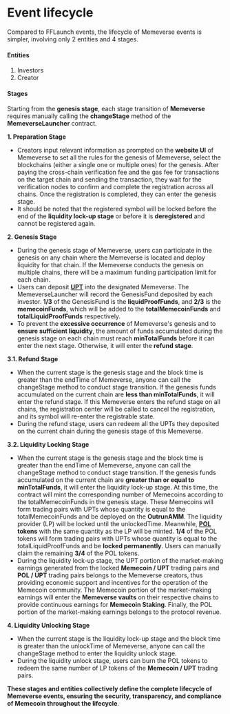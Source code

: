 # Event lifecycle

Compared to FFLaunch events, the lifecycle of Memeverse events is simpler, involving only 2 entities and 4 stages.

#### Entities

1. Investors
2. Creator

#### Stages

Starting from the **genesis stage**, each stage transition of **Memeverse** requires manually calling the **changeStage** method of the **MemeverseLauncher** contract.

**1. Preparation Stage**

* Creators input relevant information as prompted on the **website UI** of Memeverse to set all the rules for the genesis of Memeverse, select the blockchains (either a single one or multiple ones) for the genesis. After paying the cross-chain verification fee and the gas fee for transactions on the target chain and sending the transaction, they wait for the verification nodes to confirm and complete the registration across all chains. Once the registration is completed, they can enter the genesis stage.
* It should be noted that the registered symbol will be locked before the end of the **liquidity lock-up stage** or before it is **deregistered** and cannot be registered again.

**2. Genesis Stage**

* During the genesis stage of Memeverse, users can participate in the genesis on any chain where the Memeverse is located and deploy liquidity for that chain. If the Memeverse conducts the genesis on multiple chains, there will be a maximum funding participation limit for each chain.
* Users can deposit [**UPT**](../../outstake/yield-tokenization/pt.md) into the designated Memeverse. The MemeverseLauncher will record the GenesisFund deposited by each investor. **1/3** of the GenesisFund is the **liquidProofFunds**, and **2/3** is the **memecoinFunds**, which will be added to the **totalMemecoinFunds** and **totalLiquidProofFunds** respectively.
* To prevent the **excessive occurrence** of Memeverse's genesis and to **ensure sufficient liquidity**, the amount of funds accumulated during the genesis stage on each chain must reach **minTotalFunds** before it can enter the next stage. Otherwise, it will enter the **refund stage**.

**3.1. Refund Stage**

* When the current stage is the genesis stage and the block time is greater than the endTime of Memeverse, anyone can call the changeStage method to conduct stage transition. If the genesis funds accumulated on the current chain are **less than minTotalFunds**, it will enter the refund stage. If this Memeverse enters the refund stage on all chains, the registration center will be called to cancel the registration, and its symbol will re-enter the registrable state.
* During the refund stage, users can redeem all the UPTs they deposited on the current chain during the genesis stage of this Memeverse.

**3.2. Liquidity Locking Stage**

* When the current stage is the genesis stage and the block time is greater than the endTime of Memeverse, anyone can call the changeStage method to conduct stage transition. If the genesis funds accumulated on the current chain are **greater than or equal to minTotalFunds**, it will enter the liquidity lock-up stage. At this time, the contract will mint the corresponding number of Memecoins according to the totalMemecoinFunds in the genesis stage. These Memecoins will form trading pairs with UPTs whose quantity is equal to the totalMemecoinFunds and be deployed on the **OutrunAMM**. The liquidity provider (LP) will be locked until the unlockedTime. Meanwhile, [**POL**](../../fflaunch/proof-of-liquidity-token.md) **tokens** with the same quantity as the LP will be minted. **1/4** of the POL tokens will form trading pairs with UPTs whose quantity is equal to the totalLiquidProofFunds and be **locked permanently**. Users can manually claim the remaining **3/4** of the POL tokens.
* During the liquidity lock-up stage, the UPT portion of the market-making earnings generated from the locked **Memecoin / UPT** trading pairs and **POL / UPT** trading pairs belongs to the Memeverse creators, thus providing economic support and incentives for the operation of the Memecoin community. The Memecoin portion of the market-making earnings will enter the **Memeverse vaults** on their respective chains to provide continuous earnings for **Memecoin Staking**. Finally, the POL portion of the market-making earnings belongs to the protocol revenue.

**4. Liquidity Unlocking Stage**

* When the current stage is the liquidity lock-up stage and the block time is greater than the unlockTime of Memeverse, anyone can call the changeStage method to enter the liquidity unlock stage.
* During the liquidity unlock stage, users can burn the POL tokens to redeem the same number of LP tokens of the **Memecoin / UPT** trading pairs.

**These stages and entities collectively define the complete lifecycle of Memeverse events, ensuring the security, transparency, and compliance of Memecoin throughout the lifecycle**.
